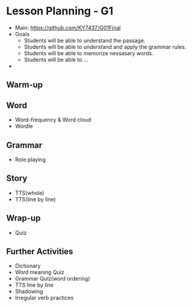 # Lesson Planning - G1
- Main: https://github.com/KY7437/G01Final
- Goals
  - Students will be able to understand the passage.
  - Students will be able to understand and apply the grammar rules.
  - Students will be able to memorize nessasary words.
  - Students will be able to ...
- 
## Warm-up
## Word
- Word-frequency & Word cloud
- Wordle
## Grammar
- Role playing
## Story
- TTS(whole)
- TTS(line by line)
## Wrap-up
- Quiz
## Further Activities
- Dictionary
- Word meaning Quiz
- Grammar Quiz(word ordering)
- TTS line by line
- Shadowing
- Irregular verb practices 
